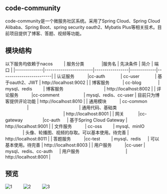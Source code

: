 ## code-community
code-community是一个微服务社区系统。采用了Spring Cloud、Spring Cloud Alibaba、Spring Boot、spring security oauth2、Mybatis Plus等相关技术。目前项目提供了博客、答题、视频等功能。
## 模块结构
以下服务均依赖于nacos
　　
| 服务分类　　　　|服务名                     |  先决条件          |   简介      |  端口               | 
|--------------|------------------------|-----------------|-------------|-------------------------|
| 认证服务　　　|cc-auth        　　　  | cc-user           　　　 |  基于oauth2、JWT   |  http://localhost:9002  | 
| 博客服务　　　| cc-blog       　　  　 | mysql、redis      　　 |  博客服务　　　　　　　　　 |  http://localhost:8002  | 
| 评论服务　　　|cc-comment    　　　　　  | mysql、redis、cc-user   | 目前只为博客提供评论功能   |  http://localhost:8010  | 
| 通用模块　　　| cc-common    　　　　　|    　　　　　　　　　　　 |   通用代码、基础类  　　　　　　　　　　　　　 |  http://localhost:8001  |
| 网关    　　　|cc-gateway   　　　　  |cc-auth                  　 |  基于Spring Cloud Gateway  | http://localhost:9001     |
| 文件服务　　　| cc-oss         　　   | mysql、minIO       　　　　| 头像、轮播图、视频的存取。可以基本使用。待完善     |  http://localhost:8011  |
| 答题服务　　　|cc-test          　　  | mysql、redis          　 |  可以基本使用。待完善    |  http://localhost:8003  |
| 用户服务　　　|cc-user              | mysql、redis、cc-auth    　 |   用户服务  　　　　　　　　　　 |  http://localhost:8001  |

## 预览
 ![1](http://wecgwm.gitee.io/image-bed/cc-1.png)
 　　
 ![2](http://wecgwm.gitee.io/image-bed/cc-2.png)
 　　
 ![3](http://wecgwm.gitee.io/image-bed/cc-3.png)

